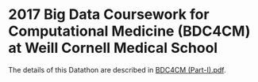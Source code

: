 # 2017 Big Data Coursework for Computational Medicine (BDC4CM) at Weill Cornell Medical School

The details of this Datathon are described in [BDC4CM (Part-I).pdf](https://github.com/sheryl-ai/2017-Big-Data-Coursework-for-Computational-Medicine/blob/master/BDC4CM%20(Part-I).pdf).
